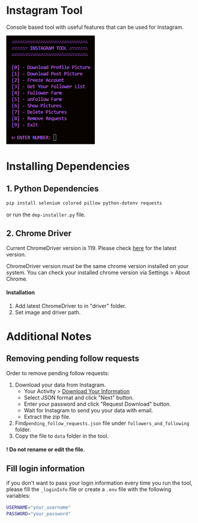 # Instagram Tool

Console based tool with useful features that can be used for Instagram.

![console look](./assets/preview.png)

# Installing Dependencies

## 1. Python Dependencies

```bash
pip install selenium colored pillow python-dotenv requests
```

or run the `dep-installer.py` file.

## 2. Chrome Driver

Current ChromeDriver version is 119. Please check [here](https://googlechromelabs.github.io/chrome-for-testing/) for the latest version.

ChromeDriver version must be the same chrome version installed on your system. You can check your installed chrome version via Settings > About Chrome.

#### Installation

1. Add latest ChromeDriver to in "driver" folder.
2. Set image and driver path.

# Additional Notes

## Removing pending follow requests

Order to remove pending follow requests:

1. Download your data from Instagram.
   - Your Activity > [Download Your Information](https://www.instagram.com/download/request)
   - Select JSON format and click "Next" button.
   - Enter your password and click "Request Download" button.
   - Wait for Instagram to send you your data with email.
   - Extract the zip file.
2. Find`pending_follow_requests.json` file under `followers_and_following` folder.
3. Copy the file to `data` folder in the tool.

#### ! Do not rename or edit the file.

## Fill login information

if you don't want to pass your login information every time you run the tool, please fill the `_loginInfo` file or create a `.env` file with the following variables:

```bash
USERNAME="your_username"
PASSWORD="your_password"
```
